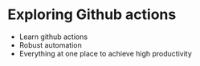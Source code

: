 # Exploring Github actions
- Learn github actions
- Robust automation
- Everything at one place to achieve high productivity
